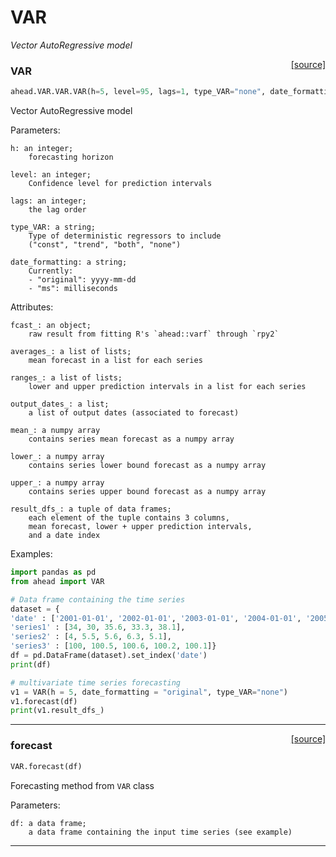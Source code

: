 # VAR

_Vector AutoRegressive model_

<span style="float:right;">[[source]](https://github.com/Techtonique/ahead_python/blob/main/ahead/VAR/VAR.py#L45)</span>

### VAR


```python
ahead.VAR.VAR.VAR(h=5, level=95, lags=1, type_VAR="none", date_formatting="original")
```


Vector AutoRegressive model

Parameters:

    h: an integer;
        forecasting horizon

    level: an integer;
        Confidence level for prediction intervals

    lags: an integer;
        the lag order

    type_VAR: a string;
        Type of deterministic regressors to include
        ("const", "trend", "both", "none")

    date_formatting: a string;
        Currently:
        - "original": yyyy-mm-dd
        - "ms": milliseconds

Attributes:

    fcast_: an object;
        raw result from fitting R's `ahead::varf` through `rpy2`

    averages_: a list of lists;
        mean forecast in a list for each series

    ranges_: a list of lists;
        lower and upper prediction intervals in a list for each series

    output_dates_: a list;
        a list of output dates (associated to forecast)

    mean_: a numpy array
        contains series mean forecast as a numpy array

    lower_: a numpy array 
        contains series lower bound forecast as a numpy array   

    upper_: a numpy array 
        contains series upper bound forecast as a numpy array   

    result_dfs_: a tuple of data frames;
        each element of the tuple contains 3 columns,
        mean forecast, lower + upper prediction intervals,
        and a date index

Examples:

```python
import pandas as pd
from ahead import VAR

# Data frame containing the time series
dataset = {
'date' : ['2001-01-01', '2002-01-01', '2003-01-01', '2004-01-01', '2005-01-01'],
'series1' : [34, 30, 35.6, 33.3, 38.1],
'series2' : [4, 5.5, 5.6, 6.3, 5.1],
'series3' : [100, 100.5, 100.6, 100.2, 100.1]}
df = pd.DataFrame(dataset).set_index('date')
print(df)

# multivariate time series forecasting
v1 = VAR(h = 5, date_formatting = "original", type_VAR="none")
v1.forecast(df)
print(v1.result_dfs_)
```


----

<span style="float:right;">[[source]](https://github.com/Techtonique/ahead_python/blob/main/ahead/VAR/VAR.py#L144)</span>

### forecast


```python
VAR.forecast(df)
```


Forecasting method from `VAR` class

Parameters:

    df: a data frame;
        a data frame containing the input time series (see example)


----

